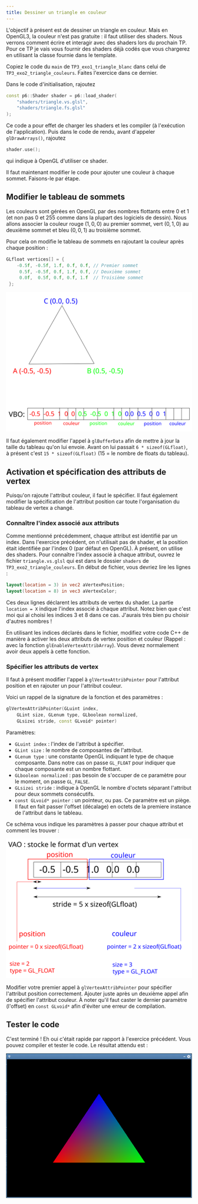 ```yaml
---
title: Dessiner un triangle en couleur
---
```


L'objectif à présent est de dessiner un triangle en couleur. Mais en OpenGL3, la couleur n'est pas gratuite : il faut utiliser des shaders. Nous verrons comment écrire et interagir avec des shaders lors du prochain TP. Pour ce TP je vais vous fournir des shaders déjà codés que vous chargerez en utilisant la classe fournie dans le template.

Copiez le code du `main` de `TP3_exo1_triangle_blanc` dans celui de `TP3_exo2_triangle_couleurs`. Faites l'exercice dans ce dernier.

Dans le code d'initialisation, rajoutez

```cpp
const p6::Shader shader = p6::load_shader(
    "shaders/triangle.vs.glsl",
    "shaders/triangle.fs.glsl"
);
```

Ce code a pour effet de charger les shaders et les compiler (à l'exécution de l'application). 
Puis dans le code de rendu, avant d'appeler `glDrawArrays()`, rajoutez

```cpp
shader.use();
```

qui indique à OpenGL d'utiliser ce shader.

Il faut maintenant modifier le code pour ajouter une couleur à chaque sommet. Faisons-le par étape.

## Modifier le tableau de sommets

Les couleurs sont gérées en OpenGL par des nombres flottants entre 0 et 1 (et non pas 0 et 255 comme dans la plupart des logiciels de dessin). Nous allons associer la couleur rouge $(1, 0, 0)$ au premier sommet, vert $(0, 1, 0)$ au deuxième sommet et bleu $(0, 0, 1)$ au troisième sommet.

Pour cela on modifie le tableau de sommets en rajoutant la couleur après chaque position :

```cpp
GLfloat vertices[] = { 
    -0.5f, -0.5f, 1.f, 0.f, 0.f, // Premier sommet
     0.5f, -0.5f, 0.f, 1.f, 0.f, // Deuxième sommet
     0.0f,  0.5f, 0.f, 0.f, 1.f  // Troisième sommet
 };
```

<div class="white-background">

![](img/vbo.svg)

</div>

Il faut également modifier l'appel à `glBufferData` afin de mettre à jour la taille du tableau qu'on lui envoie. Avant on lui passait `6 * sizeof(GLfloat)`, à présent c'est `15 * sizeof(GLfloat)` (15 = le nombre de floats du tableau).

## Activation et spécification des attributs de vertex

Puisqu'on rajoute l'attribut couleur, il faut le spécifier. Il faut également modifier la spécification de l'attribut position car toute l'organisation du tableau de vertex a changé.

### Connaître l'index associé aux attributs

Comme mentionné précédemment, chaque attribut est identifié par un index. Dans l'exercice précédent, on n'utilisait pas de shader, et la position était identifiée par l'index 0 (par défaut en OpenGL). À présent, on utilise des shaders. Pour connaître l'index associé à chaque attribut, ouvrez le fichier `triangle.vs.glsl` qui est dans le dossier `shaders` de `TP3_exo2_triangle_couleurs`. En début de fichier, vous devriez lire les lignes :

```glsl
layout(location = 3) in vec2 aVertexPosition;
layout(location = 8) in vec3 aVertexColor;
```

Ces deux lignes déclarent les attributs de vertex du shader. La partie `location = X` indique l'index associé à chaque attribut. Notez bien que c'est moi qui ai choisi les indices 3 et 8 dans ce cas. J'aurais très bien pu choisir d'autres nombres !

En utilisant les indices déclarés dans le fichier, modifiez votre code C++ de manière à activer les deux attributs de vertex position et couleur (Rappel : avec la fonction `glEnableVertexAttribArray`). Vous devez normalement avoir deux appels à cette fonction.

### Spécifier les attributs de vertex

Il faut à présent modifier l'appel à `glVertexAttribPointer` pour l'attribut position et en rajouter un pour l'attribut couleur.

Voici un rappel de la signature de la fonction et des paramètres :

```cpp
glVertexAttribPointer(GLuint index, 
    GLint size, GLenum type, GLboolean normalized, 
    GLsizei stride, const GLvoid* pointer)
```

Paramètres:

- `GLuint index` : l'index de l'attribut à spécifier.
- `GLint size` : le nombre de composantes de l'attribut.
- `GLenum type` : une constante OpenGL indiquant le type de chaque composante. Dans notre cas on passe `GL_FLOAT` pour indiquer que chaque composante est un nombre flottant.
- `GLboolean normalized` : pas besoin de s'occuper de ce paramètre pour le moment, on passe `GL_FALSE`.
- `GLsizei stride` : indique à OpenGL le nombre d'octets séparant l'attribut pour deux sommets consécutifs.
- `const GLvoid* pointer` : un pointeur, ou pas. Ce paramètre est un piège. Il faut en fait passer l'offset (décalage) en octets de la premiere instance de l'attribut dans le tableau.

Ce schéma vous indique les paramètres à passer pour chaque attribut et comment les trouver :

<div class="white-background">

![](img/vao.svg)

</div>

Modifier votre premier appel à `glVertexAttribPointer` pour spécifier l'attribut position correctement. Ajouter juste après un deuxième appel afin de spécifier l'attribut couleur. À noter qu'il faut caster le dernier paramètre (l'offset) en `const GLvoid*` afin d'éviter une erreur de compilation.

## Tester le code

C'est terminé ! Eh oui c'était rapide par rapport à l'exercice précédent. Vous pouvez compiler et tester le code. Le résultat attendu est :

![](img/triangle.png)